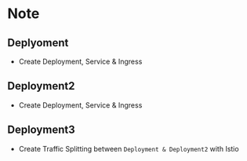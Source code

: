 # Note

## Deplyoment
- Create Deployment, Service & Ingress 

## Deployment2
- Create Deployment, Service & Ingress 

## Deployment3
- Create Traffic Splitting between `Deployment & Deployment2` with Istio